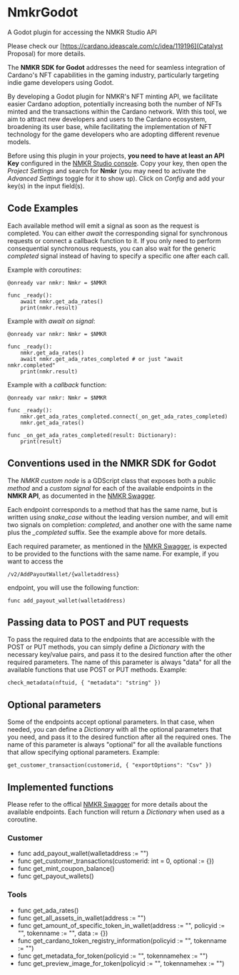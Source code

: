 # NmkrGodot
A Godot plugin for accessing the NMKR Studio API


Please check our [https://cardano.ideascale.com/c/idea/119196](Catalyst Proposal) for more details.


The **NMKR SDK for Godot** addresses the need for seamless integration of Cardano's NFT
capabilities in the gaming industry, particularly targeting indie game developers using Godot.

By developing a Godot plugin for NMKR's NFT minting API, we facilitate easier Cardano adoption,
potentially increasing both the number of NFTs minted and the transactions within the Cardano
network. With this tool, we aim to attract new developers and users to the Cardano ecosystem,
broadening its user base, while facilitating the implementation of NFT technology for the game
developers who are adopting different revenue models.

Before using this plugin in your projects, **you need to have at least an API Key** configured
in the [NMKR Studio console](https://studio.nmkr.io/apikeys). Copy your key, then open
the *Project Settings* and search for **Nmkr** (you may need to activate the
*Advanced Settings* toggle for it to show up). Click on *Config* and add your key(s)
in the input field(s).

## Code Examples
Each available method will emit a signal as soon as the request is completed. You can either
*await* the corresponding signal for synchronous requests or connect a callback function
to it. If you only need to perform consequential synchronous requests, you can also wait for the
generic *completed* signal instead of having to specify a specific one after each call.

Example with *coroutines*:

```
@onready var nmkr: Nmkr = $NMKR

func _ready():
	await nmkr.get_ada_rates()
	print(nmkr.result)
```

Example with *await on signal*:

```
@onready var nmkr: Nmkr = $NMKR

func _ready():
	nmkr.get_ada_rates()
	await nmkr.get_ada_rates_completed # or just "await nmkr.completed"
	print(nmkr.result)
```

Example with a *callback* function:

```
@onready var nmkr: Nmkr = $NMKR

func _ready():
	nmkr.get_ada_rates_completed.connect(_on_get_ada_rates_completed)
	nmkr.get_ada_rates()

func _on_get_ada_rates_completed(result: Dictionary):
	print(result)
```


## Conventions used in the NMKR SDK for Godot
The *NMKR custom node* is a GDScript class that exposes both a public *method* and a
*custom signal* for each of the available endpoints in the **NMKR API**, as documented
in the [NMKR Swagger](https://studio-api.nmkr.io/swagger/index.html).

Each endpoint corresponds to a method that has the same name, but is written using
*snake_case* without the leading version number, and will emit two signals on completion:
*completed*, and another one with the same name plus the *_completed* suffix. See the
example above for more details.

Each required parameter, as mentioned in the
[NMKR Swagger](https://studio-api.nmkr.io/swagger/index.html), is expected to be provided
to the functions with the same name. For example, if you want to access the

```
/v2/AddPayoutWallet/{walletaddress}
```
endpoint, you will use the following function:

```
func add_payout_wallet(walletaddress)
```


## Passing data to POST and PUT requests
To pass the required data to the endpoints that are accessible with the POST or PUT methods, you
can simply define a *Dictionary* with the necessary key/value pairs, and pass it to the
desired function after the other required parameters. The name of this parameter is always
"data" for all the available functions that use POST or PUT methods. Example:

```
check_metadata(nftuid, { "metadata": "string" })
```


## Optional parameters
Some of the endpoints accept optional parameters. In that case, when needed, you can define a
*Dictionary* with all the optional parameters that you need, and pass it to the desired
function after all the required ones. The name of this parameter is always "optional" for all the
available functions that allow specifying optional parameters. Example:

```
get_customer_transaction(customerid, { "exportOptions": "Csv" })
```



## Implemented functions
Please refer to the offical [NMKR Swagger](https://studio-api.nmkr.io/swagger/index.html) for more
details about the available endpoints.
Each function will return a *Dictionary* when used as a coroutine.

### Customer
- func add_payout_wallet(walletaddress := "")
- func get_customer_transactions(customerid: int = 0, optional := {})
- func get_mint_coupon_balance()
- func get_payout_wallets()

### Tools
- func get_ada_rates()
- func get_all_assets_in_wallet(address := "")
- func get_amount_of_specific_token_in_wallet(address := "", policyid := "", tokenname := "", data := {})
- func get_cardano_token_registry_information(policyid := "", tokenname := "")
- func get_metadata_for_token(policyid := "", tokennamehex := "")
- func get_preview_image_for_token(policyid := "", tokennamehex := "")
